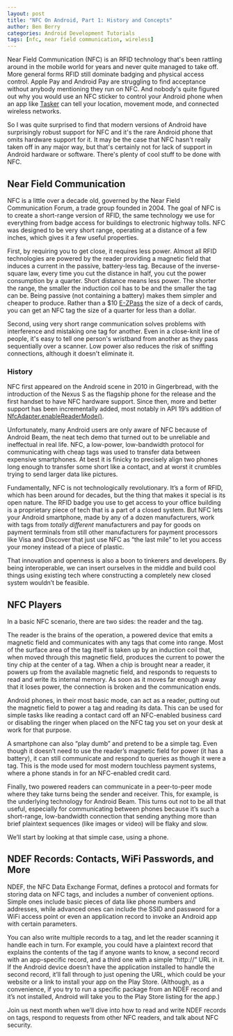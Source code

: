 ```yaml
---
layout: post
title: "NFC On Android, Part 1: History and Concepts"
author: Ben Berry
categories: Android Development Tutorials
tags: [nfc, near field communication, wireless]
---
```


Near Field Communication (NFC) is an RFID technology that's been rattling around in the mobile world for years and never quite managed to take off. More general forms RFID still dominate badging and physical access control. Apple Pay and Android Pay are struggling to find acceptance without anybody mentioning they run on NFC. And nobody's quite figured out why you would use an NFC sticker to control your Android phone when an app like [Tasker](https://play.google.com/store/apps/details?id=net.dinglisch.android.taskerm&hl=en) can tell your location, movement mode, and connected wireless networks. 

So I was quite surprised to find that modern versions of Android have surprisingly robust support for NFC and it's the rare Android phone that omits hardware support for it. It may be the case that NFC hasn't really taken off in any major way, but that's certainly not for lack of support in Android hardware or software. There's plenty of cool stuff to be done with NFC.

<!--more-->

## Near Field Communication

NFC is a little over a decade old, governed by the Near Field Communication Forum, a trade group founded in 2004. The goal of NFC is to create a short-range version of RFID, the same technology we use for everything from badge access for buildings to electronic highway tolls. NFC was designed to be very short range, operating at a distance of a few inches, which gives it a few useful properties. 

First, by requiring you to get close, it requires less power. Almost all RFID technologies are powered by the reader providing a magnetic field that induces a current in the passive, battery-less tag. Because of the inverse-square law, every time you cut the distance in half, you cut the power consumption by a quarter. Short distance means less power. The shorter the range, the smaller the induction coil has to be and the smaller the tag can be. Being passive (not containing a battery) makes them simpler and cheaper to produce. Rather than a $10 [E-ZPass](https://en.wikipedia.org/wiki/E-ZPass) the size of a deck of cards, you can get an NFC tag the size of a quarter for less than a dollar.

Second, using very short range communication solves problems with interference and mistaking one tag for another. Even in a close-knit line of people, it's easy to tell one person's wristband from another as they pass sequentially over a scanner. Low power also reduces the risk of sniffing connections, although it doesn't eliminate it.

### History

NFC first appeared on the Android scene in 2010 in Gingerbread, with the introduction of the Nexus S as the flagship phone for the release and the first handset to have NFC hardware support. Since then, more and better support has been incrementally added, most notably in API 19’s addition of [NfcAdapter.enableReaderMode()](http://developer.android.com/reference/android/nfc/NfcAdapter.html#enableReaderMode(android.app.Activity,%20android.nfc.NfcAdapter.ReaderCallback,%20int,%20android.os.Bundle)). 

Unfortunately, many Android users are only aware of NFC because of Android Beam, the neat tech demo that turned out to be unreliable and ineffectual in real life. NFC, a low-power, low-bandwidth protocol for communicating with cheap tags was used to transfer data between expensive smartphones. At best it is finicky to precisely align two phones long enough to transfer some short like a contact, and at worst it crumbles trying to send larger data like pictures. 

Fundamentally, NFC is not technologically revolutionary. It’s a form of RFID, which has been around for decades, but the thing that makes it special is its open nature. The RFID badge you use to get access to your office building is a proprietary piece of tech that is a part of a closed system. But NFC lets your Android smartphone, made by any of a dozen manufacturers, work with tags from *totally different* manufacturers and pay for goods on payment terminals from still other manufacturers for payment processors like Visa and Discover that just use NFC as “the last mile” to let you access your money instead of a piece of plastic.

That innovation and openness is also a boon to tinkerers and developers. By being interoperable, we can insert ourselves in the middle and build cool things using existing tech where constructing a completely new closed system wouldn’t be feasible.

## NFC Players

In a basic NFC scenario, there are two sides: the reader and the tag. 

The reader is the brains of the operation, a powered device that emits a magnetic field and communicates with any tags that come into range. Most of the surface area of the tag itself is taken up by an induction coil that, when moved through this magnetic field, produces the current to power the tiny chip at the center of a tag. When a chip is brought near a reader, it powers up from the available magnetic field, and responds to requests to read and write its internal memory. As soon as it moves far enough away that it loses power, the connection is broken and the communication ends. 

Android phones, in their most basic mode, can act as a reader, putting out the magnetic field to power a tag and reading its data. This can be used for simple tasks like reading a contact card off an NFC-enabled business card or disabling the ringer when placed on the NFC tag you set on your desk at work for that purpose.

A smartphone can also “play dumb” and pretend to be a simple tag. Even though it doesn’t need to use the reader’s magnetic field for power (it has a battery), it can still communicate and respond to queries as though it were a tag. This is the mode used for most modern touchless payment systems, where a phone stands in for an NFC-enabled credit card.

Finally, two powered readers can communicate in a peer-to-peer mode where they take turns being the sender and receiver. This, for example, is the underlying technology for Android Beam. This turns out not to be all that useful, especially for communicating between phones because it’s such a short-range, low-bandwidth connection that sending anything more than brief plaintext sequences (like images or video) will be flaky and slow.

We’ll start by looking at that simple case, using a phone.

## NDEF Records: Contacts, WiFi Passwords, and More

NDEF, the NFC Data Exchange Format, defines a protocol and formats for storing data on NFC tags, and includes a number of convenient options. Simple ones include basic pieces of data like phone numbers and addresses, while advanced ones can include the SSID and password for a WiFi access point or even an application record to invoke an Android app with certain parameters. 

You can also write multiple records to a tag, and let the reader scanning it handle each in turn. For example, you could have a plaintext record that explains the contents of the tag if anyone wants to know, a second record with an app-specific record, and a third one with a simple “http://” URL in it. If the Android device doesn’t have the application installed to handle the second record, it’ll fall through to just opening the URL, which could be your website or a link to install your app on the Play Store. (Although, as a convenience, if you try to run a specific package from an NDEF record and it’s not installed, Android will take you to the Play Store listing for the app.) 

Join us next month when we’ll dive into how to read and write NDEF records on tags, respond to requests from other NFC readers, and talk about NFC security.
